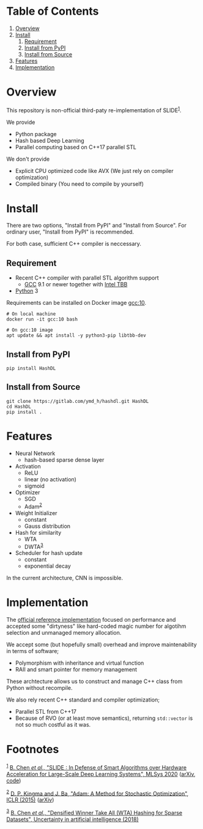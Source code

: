 
# Table of Contents

1.  [Overview](#orgc9cfec0)
2.  [Install](#org4bfb13b)
    1.  [Requirement](#orgb185937)
    2.  [Install from PyPI](#org56d7ddc)
    3.  [Install from Source](#org829296b)
3.  [Features](#org33d503c)
4.  [Implementation](#org1908f4b)



<a id="orgc9cfec0"></a>

# Overview

This repository is non-official third-paty re-implementation of SLIDE<sup><a id="fnr.1" class="footref" href="#fn.1">1</a></sup>.

We provide

-   Python package
-   Hash based Deep Learning
-   Parallel computing based on C++17 parallel STL

We don't provide

-   Explicit CPU optimized code like AVX (We just rely on compiler optimization)
-   Compiled binary (You need to compile by yourself)


<a id="org4bfb13b"></a>

# Install

There are two options, "Install from PyPI" and "Install from Source".
For ordinary user, "Install from PyPI" is recommended.

For both case, sufficient C++ compiler is neccessary.


<a id="orgb185937"></a>

## Requirement

-   Recent C++ compiler with parallel STL algorithm support
    -   [GCC](https://gcc.gnu.org/) 9.1 or newer together with [Intel TBB](https://github.com/oneapi-src/oneTBB)
-   [Python](https://www.python.org/) 3

Requirements can be installed on Docker image [gcc:10](https://hub.docker.com/_/gcc).

    # On local machine
    docker run -it gcc:10 bash
    
    # On gcc:10 image
    apt update && apt install -y python3-pip libtbb-dev


<a id="org56d7ddc"></a>

## Install from PyPI

    pip install HashDL


<a id="org829296b"></a>

## Install from Source

    git clone https://gitlab.com/ymd_h/hashdl.git HashDL
    cd HashDL
    pip install .


<a id="org33d503c"></a>

# Features

-   Neural Network
    -   hash-based sparse dense layer
-   Activation
    -   ReLU
    -   linear (no activation)
    -   sigmoid
-   Optimizer
    -   SGD
    -   Adam<sup><a id="fnr.2" class="footref" href="#fn.2">2</a></sup>
-   Weight Initializer
    -   constant
    -   Gauss distribution
-   Hash for similarity
    -   WTA
    -   DWTA<sup><a id="fnr.3" class="footref" href="#fn.3">3</a></sup>
-   Scheduler for hash update
    -   constant
    -   exponential decay

In the current architecture, CNN is impossible.


<a id="org1908f4b"></a>

# Implementation

The [official reference implementation](https://github.com/keroro824/HashingDeepLearning) focused on performance and
accepted some "dirtyness" like hard-coded magic number for algotihm
selection and unmanaged memory allocation.

We accept some (but hopefully small) overhead and improve
maintenability in terms of software;

-   Polymorphism with inheritance and virtual function
-   RAII and smart pointer for memory management

These archtecture allows us to construct and manage C++ class from
Python without recompile.

We also rely recent C++ standard and compiler optimization;

-   Parallel STL from C++17
-   Because of RVO (or at least move semantics), returning `std::vector`
    is not so much costful as it was.


# Footnotes

<sup><a id="fn.1" href="#fnr.1">1</a></sup> [B. Chen *et al*., "SLIDE : In Defense of Smart Algorithms over Hardware Acceleration for Large-Scale Deep Learning Systems", MLSys 2020](https://mlsys.org/Conferences/2020/Schedule?showEvent=1410) ([arXiv](https://arxiv.org/abs/1903.03129), [code](https://github.com/keroro824/HashingDeepLearning))

<sup><a id="fn.2" href="#fnr.2">2</a></sup> [D. P. Kingma and J. Ba, "Adam: A Method for Stochastic Optimization", ICLR (2015)](https://iclr.cc/archive/www/doku.php%3Fid=iclr2015:main.html) ([arXiv](https://arxiv.org/abs/1412.6980))

<sup><a id="fn.3" href="#fnr.3">3</a></sup> [B. Chen *et al*., "Densified Winner Take All (WTA) Hashing for Sparse Datasets", Uncertainty in artificial intelligence (2018)](http://auai.org/uai2018/proceedings/papers/321.pdf)
